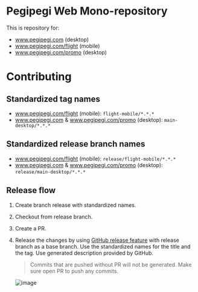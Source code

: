 # Pegipegi Web Mono-repository

This is repository for:
- www.pegipegi.com (desktop)
- www.pegipegi.com/flight (mobile)
- www.pegipegi.com/promo (desktop)

# Contributing

## Standardized tag names

- www.pegipegi.com/flight (mobile): `flight-mobile/*.*.*`
- www.pegipegi.com & www.pegipegi.com/promo (desktop): `main-desktop/*.*.*`

## Standardized release branch names

- www.pegipegi.com/flight (mobile): `release/flight-mobile/*.*.*`
- www.pegipegi.com & www.pegipegi.com/promo (desktop): `release/main-desktop/*.*.*`

## Release flow

1. Create branch release with standardized names.
2. Checkout from release branch.
3. Create a PR.
4. Release the changes by using [GitHub release feature](https://docs.github.com/en/repositories/releasing-projects-on-github/managing-releases-in-a-repository) with release branch as a base branch. Use the standardized names for the title and the tag. Use generated description provided by GitHub.

   > Commits that are pushed without PR will not be generated. Make sure open PR to push any commits.
   
   ![image](https://github.com/pegipegi/web-pegipegi/assets/25078249/1a14018d-8bec-45be-8f7a-7a7d73822d28)
